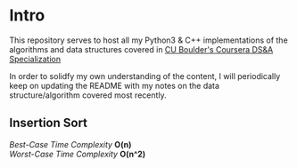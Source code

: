 # Intro
This repository serves to host all my Python3 & C++ implementations of the algorithms and data structures covered in <a href="https://www.coursera.org/specializations/boulder-data-structures-algorithms"> CU Boulder's Coursera DS&A Specialization </a>

In order to solidfy my own understanding of the content, I will periodically keep on updating the README with my notes on the data structure/algorithm covered most recently.

## Insertion Sort
*Best-Case Time Complexity* **O(n)**
<br>
*Worst-Case Time Complexity* **O(n^2)**
